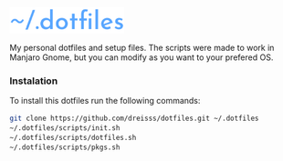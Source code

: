<img height="45px" src=".github/assets/logo.svg" />

My personal dotfiles and setup files. The scripts were made to work in Manjaro
Gnome, but you can modify as you want to your prefered OS.

### **Instalation**

To install this dotfiles run the following commands:

```sh
git clone https://github.com/dreisss/dotfiles.git ~/.dotfiles
~/.dotfiles/scripts/init.sh
~/.dotfiles/scripts/dotfiles.sh
~/.dotfiles/scripts/pkgs.sh
```
